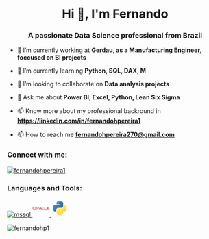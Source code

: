 <h1 align="center">Hi 👋, I'm Fernando</h1>
<h3 align="center">A passionate Data Science professional from Brazil</h3>

- 🔭 I’m currently working at **Gerdau, as a Manufacturing Engineer, foccused on BI projects**

- 🌱 I’m currently learning **Python, SQL, DAX, M**

- 👯 I’m looking to collaborate on **Data analysis projects**

- 💬 Ask me about **Power BI, Excel, Python, Lean Six Sigma**

- 📫 Know more about my professional backround in **https://linkedin.com/in/fernandohpereira1**

- 📫 How to reach me **fernandohpereira270@gmail.com**

<h3 align="left">Connect with me:</h3>
<p align="left">
<a href="https://linkedin.com/in/fernandohpereira1" target="blank"><img align="center" src="https://raw.githubusercontent.com/rahuldkjain/github-profile-readme-generator/master/src/images/icons/Social/linked-in-alt.svg" alt="fernandohpereira1" height="30" width="40" /></a>
</p>

<h3 align="left">Languages and Tools:</h3>
<p align="left"> <a href="https://www.microsoft.com/en-us/sql-server" target="_blank" rel="noreferrer"> <img src="https://www.svgrepo.com/show/303229/microsoft-sql-server-logo.svg" alt="mssql" width="40" height="40"/> </a> <a href="https://www.oracle.com/" target="_blank" rel="noreferrer"> <img src="https://raw.githubusercontent.com/devicons/devicon/master/icons/oracle/oracle-original.svg" alt="oracle" width="40" height="40"/> </a> <a href="https://www.python.org" target="_blank" rel="noreferrer"> <img src="https://raw.githubusercontent.com/devicons/devicon/master/icons/python/python-original.svg" alt="python" width="40" height="40"/> </a> </p>

<p><img align="center" src="https://github-readme-stats.vercel.app/api/top-langs?username=fernandohp1&show_icons=true&locale=en&layout=compact" alt="fernandohp1" /></p>
